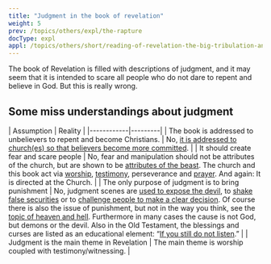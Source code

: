 ```yaml
---
title: "Judgment in the book of revelation"
weight: 5
prev: /topics/others/expl/the-rapture
docType: expl
appl: /topics/others/short/reading-of-revelation-the-big-tribulation-and-the-rapture
---
```


The book of Revelation is filled with descriptions of judgment, and it may seem that it is intended to scare all people who do not dare to repent and believe in God. But this is really wrong.

## Some miss understandings about judgment

<a name="1ae8"></a>
| Assumption | Reality |
|------------|---------|
| The book is addressed to unbelievers to repent and become Christians. | No, [it is addressed to church(es) so that believers become more committed](/background/literature/expl/the-book-of-revelation-how-to-read-it). |
| It should create fear and scare people | No, fear and manipulation should not be attributes of the church, but are shown to be [attributes of the beast](/content/beasts/expl/the-nature-of-the-beast-in-the-book-of-revelation). The church and this book act via [worship](/topics/power/short/worship), [testimony](/topics/power/short/the-power-of-testimony), perseverance and [prayer](/topics/power/short/the-key-of-prayer). And again: It is directed at the Church. |
| The only purpose of judgment is to bring punishment | No, judgment scenes are [used to expose the devil](/content/seals/expl/the-mystery-of-the-four-horse-men), to [shake false securities](/content/trumpets/expl/the-trumpets-in-revelation) or to [challenge people to make a clear decision](/content/bowls/expl/the-bowls-of-wrath). Of course there is also the issue of punishment, but not in the way you think, see the [topic of heaven and hell](/content/paradise/expl/heaven-and-hell). Furthermore in many cases the cause is not God, but demons or the devil. Also in the Old Testament, the blessings and curses are listed as an educational element: “[If you still do not listen](https://www.bibleserver.com/NIV/Leviticus26).” |
| Judgment is the main theme in Revelation | The main theme is worship coupled with testimony/witnessing. |

